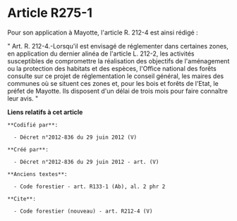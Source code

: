 # Article R275-1

Pour son application à Mayotte, l'article R. 212-4 est ainsi rédigé : 

" Art. R. 212-4.-Lorsqu'il est envisagé de réglementer dans certaines zones, en application du dernier alinéa de l'article L.
212-2, les activités susceptibles de compromettre la réalisation des objectifs de l'aménagement ou la protection des habitats
et des espèces, l'Office national des forêts consulte sur ce projet de réglementation le conseil général, les maires des
communes où se situent ces zones et, pour les bois et forêts de l'Etat, le préfet de Mayotte. Ils disposent d'un délai de
trois mois pour faire connaître leur avis. "

**Liens relatifs à cet article**

	**Codifié par**:

	  - Décret n°2012-836 du 29 juin 2012 (V)

	**Créé par**:

	  - Décret n°2012-836 du 29 juin 2012 - art. (V)

	**Anciens textes**:

	  - Code forestier - art. R133-1 (Ab), al. 2 phr 2

	**Cite**:

	  - Code forestier (nouveau) - art. R212-4 (V)
